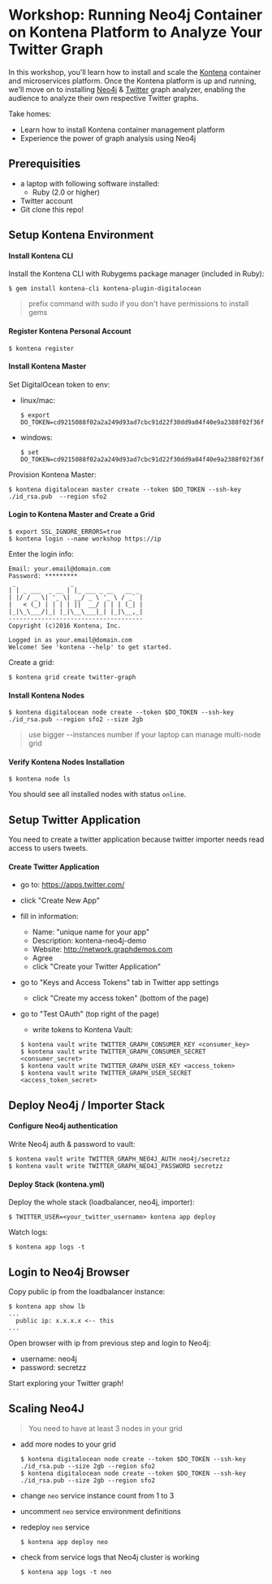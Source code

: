 # Workshop: Running Neo4j Container on Kontena Platform to Analyze Your Twitter Graph

In this workshop, you'll learn how to install and scale the [Kontena](https://kontena.io) container and microservices platform. Once the Kontena platform is up and running, we'll move on to installing [Neo4j](https://neo4j.com) & [Twitter](https://twitter.com) graph analyzer, enabling the audience to analyze their own respective Twitter graphs.

Take homes:

- Learn how to install Kontena container management platform
- Experience the power of graph analysis using Neo4j

## Prerequisities

- a laptop with following software installed:
  - Ruby (2.0 or higher)
- Twitter account
- Git clone this repo!

## Setup Kontena Environment


#### Install Kontena CLI

Install the Kontena CLI with Rubygems package manager (included in Ruby):

```
$ gem install kontena-cli kontena-plugin-digitalocean
```

> prefix command with sudo  if you don't have permissions to install gems

#### Register Kontena Personal Account

```
$ kontena register
```

#### Install Kontena Master

Set DigitalOcean token to env:

- linux/mac:
  ```
  $ export DO_TOKEN=cd9215088f02a2a249d93ad7cbc91d22f30dd9a04f40e9a2388f02f36f9ee2bf
  ```
- windows:
  ```
  $ set DO_TOKEN=cd9215088f02a2a249d93ad7cbc91d22f30dd9a04f40e9a2388f02f36f9ee2bf
  ```


Provision Kontena Master:

```
$ kontena digitalocean master create --token $DO_TOKEN --ssh-key ./id_rsa.pub  --region sfo2
```

#### Login to Kontena Master and Create a Grid

```
$ export SSL_IGNORE_ERRORS=true
$ kontena login --name workshop https://ip
```

Enter the login info:

```
Email: your.email@domain.com
Password: *********
 _               _
| | _ ___  _ __ | |_ ___ _ __   __ _
| |/ / _ \| '_ \| __/ _ \ '_ \ / _` |
|   < (_) | | | | ||  __/ | | | (_| |
|_|\_\___/|_| |_|\__\___|_| |_|\__,_|
-------------------------------------
Copyright (c)2016 Kontena, Inc.

Logged in as your.email@domain.com
Welcome! See 'kontena --help' to get started.
```

Create a grid:

```
$ kontena grid create twitter-graph
```

#### Install Kontena Nodes

```
$ kontena digitalocean node create --token $DO_TOKEN --ssh-key ./id_rsa.pub --region sfo2 --size 2gb
```
> use bigger --instances number if your laptop can manage multi-node grid


#### Verify Kontena Nodes Installation

```
$ kontena node ls
```

You should see all installed nodes with status `online`.


## Setup Twitter Application

You need to create a twitter application because twitter importer needs read access to users tweets.

#### Create Twitter Application

- go to: https://apps.twitter.com/
- click "Create New App"
- fill in information:
  - Name: "unique name for your app"
  - Description: kontena-neo4j-demo
  - Website: http://network.graphdemos.com
  - Agree
  - click "Create your Twitter Application"
- go to "Keys and Access Tokens" tab in Twitter app settings
  - click "Create my access token" (bottom of the page)
- go to "Test OAuth" (top right of the page)
  - write tokens to Kontena Vault:

  ```
  $ kontena vault write TWITTER_GRAPH_CONSUMER_KEY <consumer_key>
  $ kontena vault write TWITTER_GRAPH_CONSUMER_SECRET <consumer_secret>
  $ kontena vault write TWITTER_GRAPH_USER_KEY <access_token>
  $ kontena vault write TWITTER_GRAPH_USER_SECRET <access_token_secret>
  ```

## Deploy Neo4j / Importer Stack

#### Configure Neo4j authentication

Write Neo4j auth & password to vault:

```
$ kontena vault write TWITTER_GRAPH_NEO4J_AUTH neo4j/secretzz
$ kontena vault write TWITTER_GRAPH_NEO4J_PASSWORD secretzz
```

#### Deploy Stack (kontena.yml)

Deploy the whole stack (loadbalancer, neo4j, importer):

```
$ TWITTER_USER=<your_twitter_username> kontena app deploy
```

Watch logs:

```
$ kontena app logs -t
```

## Login to Neo4j Browser

Copy public ip from the loadbalancer instance:

```
$ kontena app show lb
...
  public ip: x.x.x.x <-- this
...
```

Open browser with ip from previous step and login to Neo4j:

- username: neo4j
- password: secretzz

Start exploring your Twitter graph!

## Scaling Neo4J

> You need to have at least 3 nodes in your grid

- add more nodes to your grid

  ```
  $ kontena digitalocean node create --token $DO_TOKEN --ssh-key ./id_rsa.pub --size 2gb --region sfo2
  $ kontena digitalocean node create --token $DO_TOKEN --ssh-key ./id_rsa.pub --size 2gb --region sfo2
  ```

- change `neo` service instance count from 1 to 3
- uncomment `neo` service environment definitions
- redeploy `neo` service

  ```
  $ kontena app deploy neo
  ```

- check from service logs that Neo4j cluster is working

  ```
  $ kontena app logs -t neo
  ```
